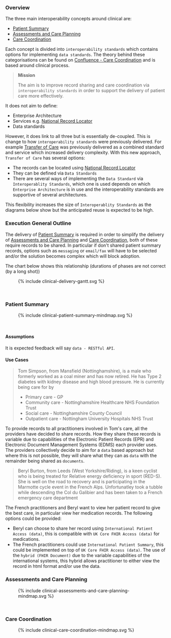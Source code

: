 ### Overview

The three main interoperability concepts around clinical are:

- [Patient Summary](#patient-summary)
- [Assessments and Care Planning](#assessments-and-care-planning)
- [Care Coordination](#care-coordination)

Each concept is divided into `interoperability standards` which contains options for implementing `data standards`. The theory behind these categorisations can be found on [Confluence - Care Coordination](https://nhsd-confluence.digital.nhs.uk/display/IOPS/Care+Coordination) and is based around clinical process.

> **Mission**
> 
> The aim is to improve record sharing and care coordination via `interoperability standards` in order to support the delivery of patient care more effectively.

It does not aim to define: 

- Enterprise Architecture
- Services e.g. [National Record Locator](https://digital.nhs.uk/developer/api-catalogue/national-record-locator-fhir/v3/producer)
- Data standards

However, it does link to all three but is essentially de-coupled. This is change to how `interoperability standards` were previously delivered. For example [Transfer of Care](https://digital.nhs.uk/services/transfer-of-care-initiative) was previously delivered as a combined standard and service which increased delivery complexity. With this new approach, `Transfer of Care` has several options:
- The records can be located using [National Record Locator](https://digital.nhs.uk/developer/api-catalogue/national-record-locator-fhir/v3/producer)
- They can be defined via `Data Standards`
- There are several ways of implementing the `Data Standard` via `Interoperablity Standards`, which one is used depends on which `Enterprise Architecture` is in use and the interoperability standards are supportive of several architectures. 

This flexibility increases the size of `Interoperablity Standards` as the diagrams below show but the anticipated reuse is expected to be high.  

### Execution General Outline

The delivery of [Patient Summary](#patient-summary) is required in order to simplify the delivery of [Assessments and Care Planning](#assessments-and-care-planning) and [Care Coordination](#care-coordination), both of these require records to be shared. In particular if don't shared patient summary records, options such as `messaging` or `email/fax` will have to be selected and/or the solution becomes complex which will block adoption. 

The chart below shows this relationship (durations of phases are not correct (by a long shot))

<figure>{% include clinical-delivery-gantt.svg %}</figure>
<br clear="all"/>


### Patient Summary

<figure>{% include clinical-patient-summary-mindmap.svg %}</figure>
<br clear="all"/>

#### Assumptions

It is expected feedback will say `data - RESTful API`.  

#### Use Cases

> Tom Simpson, from Mansfield (Nottinghamshire), is a male who formerly worked as a coal miner and has now retired. He has Type 2 diabetes with kidney disease and high blood pressure. He is currently being care for by 
>  - Primary care - GP
>  - Community care - Nottinghamshire Healthcare NHS Foundation Trust
>  - Social care - Nottinghamshire County Council
>  - Outpatient care - Nottingham University Hospitals NHS Trust

To provide records to all practitioners involved in Tom's care, all the providers have decided to share records. How they share these records is variable due to capabilities of the Electronic Patient Records (EPR) and Electronic Document Management Systems (EDMS) each provider uses. The providers collectively decide to aim for a `data` based approach but where this is not possible, they will share what they can as `data` with the remainder being shared as `documents`.

> Beryl Burton, from Leeds (West Yorkshire/Riding), is a keen cyclist who is being treated for Relative energy deficiency in sport (RED-S). She is well on the road to recovery and is participating in the Marmotte cycle event in the French Alps. Unfortunatley took a tubble while descending the Col du Galibier and has been taken to a French emergency care department 

The French practitioners and Beryl want to view her patient record to give the best care, in particular view her medication records. The following options could be provided: 
- Beryl can choose to share her record using `International Patient Access (data)`, this is compatible with `UK Core FHIR Access (data)` for medications.
- The French practitioners could use `International Patient Summary`, this could be implemented on top of `UK Core FHIR Access (data)`. The use of the `hybrid (FHIR Document)` due to the variable capabilities of the international systems, this hybrid allows practitioner to either view the record in html format and/or use the data.
 
### Assessments and Care Planning

<figure>{% include clinical-assessments-and-care-planning-mindmap.svg %}</figure>
<br clear="all"/>

### Care Coordination

<figure>{% include clinical-care-coordination-mindmap.svg %}</figure>
<br clear="all"/>
